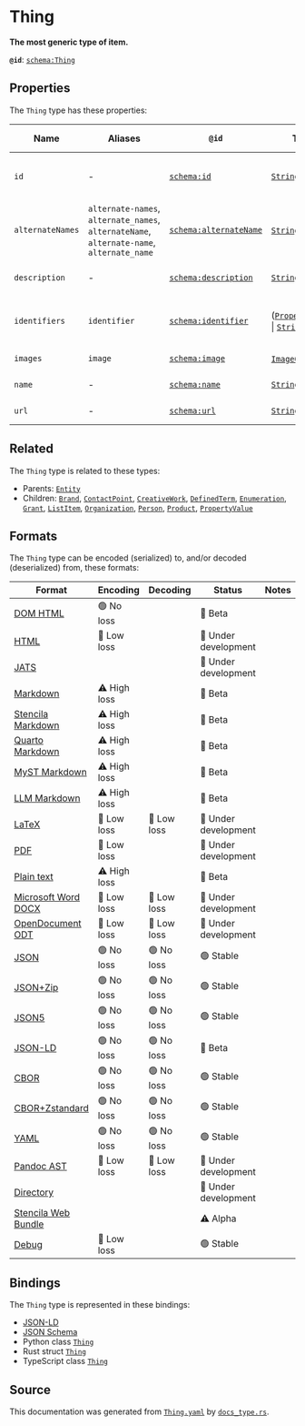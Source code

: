 # Thing

**The most generic type of item.**

**`@id`**: [`schema:Thing`](https://schema.org/Thing)

## Properties

The `Thing` type has these properties:

| Name             | Aliases                                                                                   | `@id`                                                      | Type                                                                                                                                                                                                                  | Description                                   | Inherited from                                                                                   |
| ---------------- | ----------------------------------------------------------------------------------------- | ---------------------------------------------------------- | --------------------------------------------------------------------------------------------------------------------------------------------------------------------------------------------------------------------- | --------------------------------------------- | ------------------------------------------------------------------------------------------------ |
| `id`             | -                                                                                         | [`schema:id`](https://schema.org/id)                       | [`String`](https://github.com/stencila/stencila/blob/main/docs/reference/schema/data/string.md)                                                                                                                       | The identifier for this item.                 | [`Entity`](https://github.com/stencila/stencila/blob/main/docs/reference/schema/other/entity.md) |
| `alternateNames` | `alternate-names`, `alternate_names`, `alternateName`, `alternate-name`, `alternate_name` | [`schema:alternateName`](https://schema.org/alternateName) | [`String`](https://github.com/stencila/stencila/blob/main/docs/reference/schema/data/string.md)*                                                                                                                      | Alternate names (aliases) for the item.       | -                                                                                                |
| `description`    | -                                                                                         | [`schema:description`](https://schema.org/description)     | [`String`](https://github.com/stencila/stencila/blob/main/docs/reference/schema/data/string.md)                                                                                                                       | A description of the item.                    | -                                                                                                |
| `identifiers`    | `identifier`                                                                              | [`schema:identifier`](https://schema.org/identifier)       | ([`PropertyValue`](https://github.com/stencila/stencila/blob/main/docs/reference/schema/other/property-value.md) \| [`String`](https://github.com/stencila/stencila/blob/main/docs/reference/schema/data/string.md))* | Any kind of identifier for any kind of Thing. | -                                                                                                |
| `images`         | `image`                                                                                   | [`schema:image`](https://schema.org/image)                 | [`ImageObject`](https://github.com/stencila/stencila/blob/main/docs/reference/schema/works/image-object.md)*                                                                                                          | Images of the item.                           | -                                                                                                |
| `name`           | -                                                                                         | [`schema:name`](https://schema.org/name)                   | [`String`](https://github.com/stencila/stencila/blob/main/docs/reference/schema/data/string.md)                                                                                                                       | The name of the item.                         | -                                                                                                |
| `url`            | -                                                                                         | [`schema:url`](https://schema.org/url)                     | [`String`](https://github.com/stencila/stencila/blob/main/docs/reference/schema/data/string.md)                                                                                                                       | The URL of the item.                          | -                                                                                                |

## Related

The `Thing` type is related to these types:

- Parents: [`Entity`](https://github.com/stencila/stencila/blob/main/docs/reference/schema/other/entity.md)
- Children: [`Brand`](https://github.com/stencila/stencila/blob/main/docs/reference/schema/other/brand.md), [`ContactPoint`](https://github.com/stencila/stencila/blob/main/docs/reference/schema/other/contact-point.md), [`CreativeWork`](https://github.com/stencila/stencila/blob/main/docs/reference/schema/works/creative-work.md), [`DefinedTerm`](https://github.com/stencila/stencila/blob/main/docs/reference/schema/prose/defined-term.md), [`Enumeration`](https://github.com/stencila/stencila/blob/main/docs/reference/schema/other/enumeration.md), [`Grant`](https://github.com/stencila/stencila/blob/main/docs/reference/schema/other/grant.md), [`ListItem`](https://github.com/stencila/stencila/blob/main/docs/reference/schema/prose/list-item.md), [`Organization`](https://github.com/stencila/stencila/blob/main/docs/reference/schema/other/organization.md), [`Person`](https://github.com/stencila/stencila/blob/main/docs/reference/schema/other/person.md), [`Product`](https://github.com/stencila/stencila/blob/main/docs/reference/schema/other/product.md), [`PropertyValue`](https://github.com/stencila/stencila/blob/main/docs/reference/schema/other/property-value.md)

## Formats

The `Thing` type can be encoded (serialized) to, and/or decoded (deserialized) from, these formats:

| Format                                                                                               | Encoding     | Decoding   | Status              | Notes |
| ---------------------------------------------------------------------------------------------------- | ------------ | ---------- | ------------------- | ----- |
| [DOM HTML](https://github.com/stencila/stencila/blob/main/docs/reference/formats/dom.html.md)        | 🟢 No loss    |            | 🔶 Beta              |       |
| [HTML](https://github.com/stencila/stencila/blob/main/docs/reference/formats/html.md)                | 🔷 Low loss   |            | 🚧 Under development |       |
| [JATS](https://github.com/stencila/stencila/blob/main/docs/reference/formats/jats.md)                |              |            | 🚧 Under development |       |
| [Markdown](https://github.com/stencila/stencila/blob/main/docs/reference/formats/md.md)              | ⚠️ High loss |            | 🔶 Beta              |       |
| [Stencila Markdown](https://github.com/stencila/stencila/blob/main/docs/reference/formats/smd.md)    | ⚠️ High loss |            | 🔶 Beta              |       |
| [Quarto Markdown](https://github.com/stencila/stencila/blob/main/docs/reference/formats/qmd.md)      | ⚠️ High loss |            | 🔶 Beta              |       |
| [MyST Markdown](https://github.com/stencila/stencila/blob/main/docs/reference/formats/myst.md)       | ⚠️ High loss |            | 🔶 Beta              |       |
| [LLM Markdown](https://github.com/stencila/stencila/blob/main/docs/reference/formats/llmd.md)        | ⚠️ High loss |            | 🔶 Beta              |       |
| [LaTeX](https://github.com/stencila/stencila/blob/main/docs/reference/formats/latex.md)              | 🔷 Low loss   | 🔷 Low loss | 🚧 Under development |       |
| [PDF](https://github.com/stencila/stencila/blob/main/docs/reference/formats/pdf.md)                  | 🔷 Low loss   |            | 🚧 Under development |       |
| [Plain text](https://github.com/stencila/stencila/blob/main/docs/reference/formats/text.md)          | ⚠️ High loss |            | 🔶 Beta              |       |
| [Microsoft Word DOCX](https://github.com/stencila/stencila/blob/main/docs/reference/formats/docx.md) | 🔷 Low loss   | 🔷 Low loss | 🚧 Under development |       |
| [OpenDocument ODT](https://github.com/stencila/stencila/blob/main/docs/reference/formats/odt.md)     | 🔷 Low loss   | 🔷 Low loss | 🚧 Under development |       |
| [JSON](https://github.com/stencila/stencila/blob/main/docs/reference/formats/json.md)                | 🟢 No loss    | 🟢 No loss  | 🟢 Stable            |       |
| [JSON+Zip](https://github.com/stencila/stencila/blob/main/docs/reference/formats/json.zip.md)        | 🟢 No loss    | 🟢 No loss  | 🟢 Stable            |       |
| [JSON5](https://github.com/stencila/stencila/blob/main/docs/reference/formats/json5.md)              | 🟢 No loss    | 🟢 No loss  | 🟢 Stable            |       |
| [JSON-LD](https://github.com/stencila/stencila/blob/main/docs/reference/formats/jsonld.md)           | 🟢 No loss    | 🟢 No loss  | 🔶 Beta              |       |
| [CBOR](https://github.com/stencila/stencila/blob/main/docs/reference/formats/cbor.md)                | 🟢 No loss    | 🟢 No loss  | 🟢 Stable            |       |
| [CBOR+Zstandard](https://github.com/stencila/stencila/blob/main/docs/reference/formats/cbor.zstd.md) | 🟢 No loss    | 🟢 No loss  | 🟢 Stable            |       |
| [YAML](https://github.com/stencila/stencila/blob/main/docs/reference/formats/yaml.md)                | 🟢 No loss    | 🟢 No loss  | 🟢 Stable            |       |
| [Pandoc AST](https://github.com/stencila/stencila/blob/main/docs/reference/formats/pandoc.md)        | 🔷 Low loss   | 🔷 Low loss | 🚧 Under development |       |
| [Directory](https://github.com/stencila/stencila/blob/main/docs/reference/formats/directory.md)      |              |            | 🚧 Under development |       |
| [Stencila Web Bundle](https://github.com/stencila/stencila/blob/main/docs/reference/formats/swb.md)  |              |            | ⚠️ Alpha            |       |
| [Debug](https://github.com/stencila/stencila/blob/main/docs/reference/formats/debug.md)              | 🔷 Low loss   |            | 🟢 Stable            |       |

## Bindings

The `Thing` type is represented in these bindings:

- [JSON-LD](https://stencila.org/Thing.jsonld)
- [JSON Schema](https://stencila.org/Thing.schema.json)
- Python class [`Thing`](https://github.com/stencila/stencila/blob/main/python/python/stencila/types/thing.py)
- Rust struct [`Thing`](https://github.com/stencila/stencila/blob/main/rust/schema/src/types/thing.rs)
- TypeScript class [`Thing`](https://github.com/stencila/stencila/blob/main/ts/src/types/Thing.ts)

## Source

This documentation was generated from [`Thing.yaml`](https://github.com/stencila/stencila/blob/main/schema/Thing.yaml) by [`docs_type.rs`](https://github.com/stencila/stencila/blob/main/rust/schema-gen/src/docs_type.rs).
